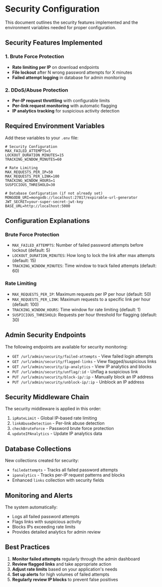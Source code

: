 # Security Configuration

This document outlines the security features implemented and the environment variables needed for proper configuration.

## Security Features Implemented

### 1. Brute Force Protection
- **Rate limiting per IP** on download endpoints
- **File lockout** after N wrong password attempts for X minutes
- **Failed attempt logging** in database for admin monitoring

### 2. DDoS/Abuse Protection
- **Per-IP request throttling** with configurable limits
- **Per-link request monitoring** with automatic flagging
- **IP analytics tracking** for suspicious activity detection

## Required Environment Variables

Add these variables to your `.env` file:

```env
# Security Configuration
MAX_FAILED_ATTEMPTS=5
LOCKOUT_DURATION_MINUTES=15
TRACKING_WINDOW_MINUTES=60

# Rate Limiting
MAX_REQUESTS_PER_IP=50
MAX_REQUESTS_PER_LINK=100
TRACKING_WINDOW_HOURS=1
SUSPICIOUS_THRESHOLD=30

# Database Configuration (if not already set)
MONGODB_URI=mongodb://localhost:27017/expirable-url-generator
JWT_SECRET=your-super-secret-jwt-key
BASE_URL=http://localhost:5000
```

## Configuration Explanations

### Brute Force Protection
- `MAX_FAILED_ATTEMPTS`: Number of failed password attempts before lockout (default: 5)
- `LOCKOUT_DURATION_MINUTES`: How long to lock the link after max attempts (default: 15)
- `TRACKING_WINDOW_MINUTES`: Time window to track failed attempts (default: 60)

### Rate Limiting
- `MAX_REQUESTS_PER_IP`: Maximum requests per IP per hour (default: 50)
- `MAX_REQUESTS_PER_LINK`: Maximum requests to a specific link per hour (default: 100)
- `TRACKING_WINDOW_HOURS`: Time window for rate limiting (default: 1)
- `SUSPICIOUS_THRESHOLD`: Requests per hour threshold for flagging (default: 30)

## Admin Security Endpoints

The following endpoints are available for security monitoring:

- `GET /url/admin/security/failed-attempts` - View failed login attempts
- `GET /url/admin/security/flagged-links` - View flagged/suspicious links
- `GET /url/admin/security/ip-analytics` - View IP analytics and blocks
- `PUT /url/admin/security/unflag/:id` - Unflag a suspicious link
- `PUT /url/admin/security/block-ip/:ip` - Manually block an IP address
- `PUT /url/admin/security/unblock-ip/:ip` - Unblock an IP address

## Security Middleware Chain

The security middleware is applied in this order:
1. `ipRateLimit` - Global IP-based rate limiting
2. `linkAbuseDetection` - Per-link abuse detection
3. `checkBruteForce` - Password brute force protection
4. `updateIPAnalytics` - Update IP analytics data

## Database Collections

New collections created for security:
- `failedattempts` - Tracks all failed password attempts
- `ipanalytics` - Tracks per-IP request patterns and blocks
- Enhanced `links` collection with security fields

## Monitoring and Alerts

The system automatically:
- Logs all failed password attempts
- Flags links with suspicious activity
- Blocks IPs exceeding rate limits
- Provides detailed analytics for admin review

## Best Practices

1. **Monitor failed attempts** regularly through the admin dashboard
2. **Review flagged links** and take appropriate action
3. **Adjust rate limits** based on your application's needs
4. **Set up alerts** for high volumes of failed attempts
5. **Regularly review IP blocks** to prevent false positives
